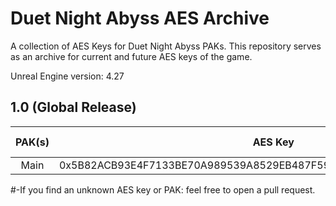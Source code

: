 # Duet Night Abyss AES Archive
A collection of AES Keys for Duet Night Abyss PAKs.
This repository serves as an archive for current and future AES keys of the game.

Unreal Engine version: 4.27

## 1.0 (Global Release)
| PAK(s) | AES Key                                                                | Operating System | Server |
|:------:|------------------------------------------------------------------------|------------------|--------|
|   Main   | 0x5B82ACB93E4F7133BE70A989539A8529EB487F59D7F0356D4C40438206158AB2 | Windows | OS |

#-If you find an unknown AES key or PAK: feel free to open a pull request.